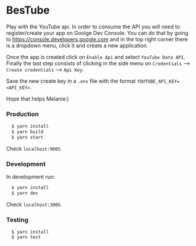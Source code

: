 # BesTube

Play with the YouTube api. In order to consume the API you will need to register/create your
app on Goolge Dev Console. You can do that by going to https://console.developers.google.com
and in the top right corner there is a dropdown menu, click it and create a new application.

Once the app is created click on `Enable Api` and select `YouTube Data API`. Finally the last
step consists of clicking in the side menu on `Credentials` --> `Create credentials` --> `Api Key`.

Save the new create key in a `.env` file with the format `YOUTUBE_API_KEY=<API_KEY>`.

Hope that helps Melanie:)

### Production

```bash
  $ yarn install
  $ yarn build
  $ yarn start
```

Check `localhost:9005`.

### Development

In development run:

```bash
  $ yarn install
  $ yarn dev
```

Check `localhost:3005`.

### Testing

```
  $ yarn install
  $ yarn test
```
